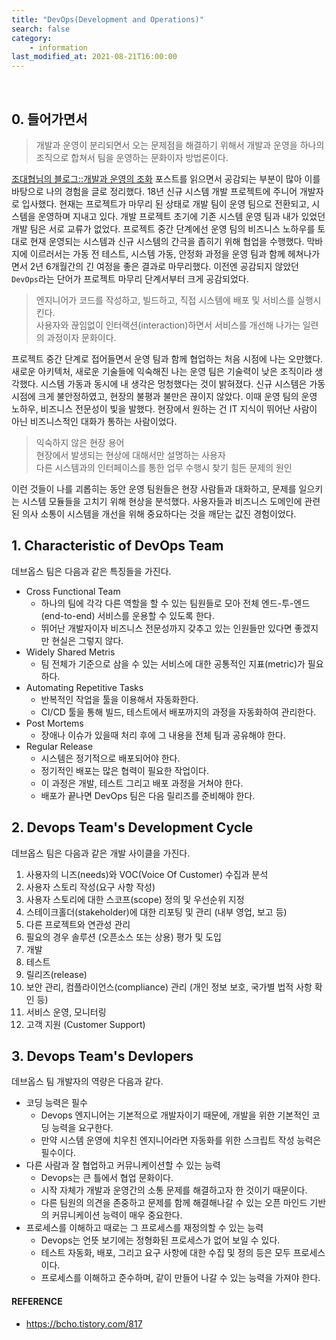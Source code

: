 ```yaml
---
title: "DevOps(Development and Operations)"
search: false
category:
    - information
last_modified_at: 2021-08-21T16:00:00
---
```


<br/>

## 0. 들어가면서

> 개발과 운영이 분리되면서 오는 문제점을 해결하기 위해서 개발과 운영을 하나의 조직으로 합쳐서 팀을 운영하는 문화이자 방법론이다.

[조대협님의 블로그::개발과 운영의 조화][blog-link] 포스트를 읽으면서 공감되는 부분이 많아 이를 바탕으로 나의 경험을 글로 정리했다. 18년 신규 시스템 개발 프로젝트에 주니어 개발자로 입사했다. 현재는 프로젝트가 마무리 된 상태로 개발 팀이 운영 팀으로 전환되고, 시스템을 운영하며 지내고 있다. 개발 프로젝트 초기에 기존 시스템 운영 팀과 내가 있었던 개발 팀은 서로 교류가 없었다. 프로젝트 중간 단계에선 운영 팀의 비즈니스 노하우를 토대로 현재 운영되는 시스템과 신규 시스템의 간극을 좁히기 위해 협업을 수행했다. 막바지에 이르러서는 가동 전 테스트, 시스템 가동, 안정화 과정을 운영 팀과 함께 헤쳐나가면서 2년 6개월간의 긴 여정을 좋은 결과로 마무리했다. 이전엔 공감되지 않았던 `DevOps`라는 단어가 프로젝트 마무리 단계서부터 크게 공감되었다.

> 엔지니어가 코드를 작성하고, 빌드하고, 직접 시스템에 배포 및 서비스를 실행시킨다.<br/>
> 사용자와 끊임없이 인터랙션(interaction)하면서 서비스를 개선해 나가는 일련의 과정이자 문화이다.

프로젝트 중간 단계로 접어들면서 운영 팀과 함께 협업하는 처음 시점에 나는 오만했다. 새로운 아키텍처, 새로운 기술들에 익숙해진 나는 운영 팀은 기술력이 낮은 조직이라 생각했다. 시스템 가동과 동시에 내 생각은 멍청했다는 것이 밝혀졌다. 신규 시스템은 가동 시점에 크게 불안정하였고, 현장의 불평과 불만은 끊이지 않았다. 이때 운영 팀의 운영 노하우, 비즈니스 전문성이 빛을 발했다. 현장에서 원하는 건 IT 지식이 뛰어난 사람이 아닌 비즈니스적인 대화가 통하는 사람이었다. 

> 익숙하지 않은 현장 용어<br/>
> 현장에서 발생되는 현상에 대해서만 설명하는 사용자<br/>
> 다른 시스템과의 인터페이스를 통한 업무 수행시 찾기 힘든 문제의 원인

이런 것들이 나를 괴롭히는 동안 운영 팀원들은 현장 사람들과 대화하고, 문제를 일으키는 시스템 모듈들을 고치기 위해 현상을 분석했다. 사용자들과 비즈니스 도메인에 관련된 의사 소통이 시스템을 개선을 위해 중요하다는 것을 깨닫는 값진 경험이었다. 

## 1. Characteristic of DevOps Team

데브옵스 팀은 다음과 같은 특징들을 가진다.

- Cross Functional Team
  - 하나의 팀에 각각 다른 역할을 할 수 있는 팀원들로 모아 전체 엔드-투-엔드(end-to-end) 서비스를 운용할 수 있도록 한다. 
  - 뛰어난 개발자이자 비즈니스 전문성까지 갖추고 있는 인원들만 있다면 좋겠지만 현실은 그렇지 않다. 
- Widely Shared Metris
  - 팀 전체가 기준으로 삼을 수 있는 서비스에 대한 공통적인 지표(metric)가 필요하다.
- Automating Repetitive Tasks
  - 반복적인 작업을 툴을 이용해서 자동화한다. 
  - CI/CD 툴을 통해 빌드, 테스트에서 배포까지의 과정을 자동화하여 관리한다. 
- Post Mortems
  - 장애나 이슈가 있을때 처리 후에 그 내용을 전체 팀과 공유해야 한다.
- Regular Release
  - 시스템은 정기적으로 배포되어야 한다.
  - 정기적인 배포는 많은 협력이 필요한 작업이다.
  - 이 과정은 개발, 테스트 그리고 배포 과정을 거쳐야 한다.
  - 배포가 끝나면 DevOps 팀은 다음 릴리즈를 준비해야 한다. 

## 2. Devops Team's Development Cycle

데브옵스 팀은 다음과 같은 개발 사이클을 가진다.

1. 사용자의 니즈(needs)와 VOC(Voice Of Customer) 수집과 분석
1. 사용자 스토리 작성(요구 사항 작성)
1. 사용자 스토리에 대한 스코프(scope) 정의 및 우선순위 지정
1. 스테이크홀더(stakeholder)에 대한 리포팅 및 관리 (내부 영업, 보고 등)
1. 다른 프로젝트와 연관성 관리
1. 필요의 경우 솔루션 (오픈소스 또는 상용) 평가 및 도입
1. 개발
1. 테스트
1. 릴리즈(release)
1. 보안 관리, 컴플라이언스(compliance) 관리 (개인 정보 보호, 국가별 법적 사항 확인 등)
1. 서비스 운영, 모니터링
1. 고객 지원 (Customer Support)

## 3. Devops Team's Devlopers

데브옵스 팀 개발자의 역량은 다음과 같다.

- 코딩 능력은 필수
  - Devops 엔지니어는 기본적으로 개발자이기 때문에, 개발을 위한 기본적인 코딩 능력을 요구한다.
  - 만약 시스템 운영에 치우친 엔지니어라면 자동화를 위한 스크립트 작성 능력은 필수이다.
- 다른 사람과 잘 협업하고 커뮤니케이션할 수 있는 능력
  - Devops는 큰 틀에서 협업 문화이다. 
  - 시작 자체가 개발과 운영간의 소통 문제를 해결하고자 한 것이기 때문이다. 
  - 다른 팀원의 의견을 존중하고 문제를 함께 해결해나갈 수 있는 오픈 마인드 기반의 커뮤니케이션 능력이 매우 중요한다.
- 프로세스를 이해하고 때로는 그 프로세스를 재정의할 수 있는 능력
  - Devops는 언뜻 보기에는 정형화된 프로세스가 없어 보일 수 있다. 
  - 테스트 자동화, 배포, 그리고 요구 사항에 대한 수집 및 정의 등은 모두 프로세스이다.
  - 프로세스를 이해하고 준수하며, 같이 만들어 나갈 수 있는 능력을 가져야 한다.

#### REFERENCE

- <https://bcho.tistory.com/817>

[blog-link]: https://bcho.tistory.com/817
